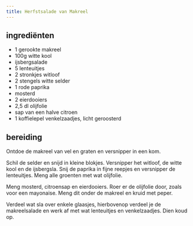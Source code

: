 ```yaml
---
title: Herfstsalade van Makreel
---
```


## ingrediënten
* 1 gerookte makreel
* 100g witte kool
* ijsbergsalade
* 5 lenteuitjes
* 2 stronkjes witloof
* 2 stengels witte selder
* 1 rode paprika
* mosterd
* 2 eierdooiers
* 2,5 dl olijfolie
* sap van een halve citroen
* 1 koffielepel venkelzaadjes, licht geroosterd

## bereiding

Ontdoe de makreel van vel en graten en versnipper in een kom.

Schil de selder en snijd in kleine blokjes. Versnipper het witloof, de witte kool en de ijsbergsla. Snij de paprika in fijne reepjes en versnipper de lenteuitjes. Meng alle groenten met wat olijfolie.

Meng mosterd, citroensap en eierdooiers. Roer er de olijfolie door, zoals voor een mayonaise. Meng dit onder de makreel en kruid met peper.

Verdeel wat sla over enkele glaasjes, hierbovenop verdeel je de makreelsalade en werk af met wat lenteuitjes en venkelzaadjes. Dien koud op.

